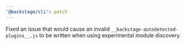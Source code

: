 ```yaml
---
'@backstage/cli': patch
---
```


Fixed an issue that would cause an invalid `__backstage-autodetected-plugins__.js` to be written when using experimental module discovery.
